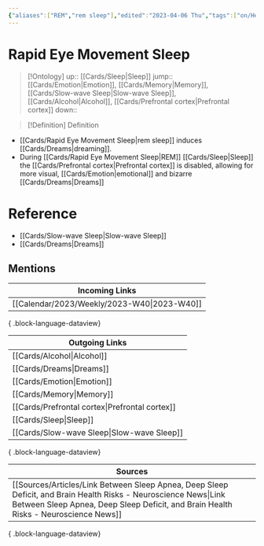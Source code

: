 ```yaml
---
{"aliases":["REM","rem sleep"],"edited":"2023-04-06 Thu","tags":["on/Health"],"date created":"2022-12-14 Wed","dg-publish":true,"permalink":"/cards/rapid-eye-movement-sleep/","dgPassFrontmatter":true}
---
```


# Rapid Eye Movement Sleep

> [!Ontology]
> up:: [[Cards/Sleep\|Sleep]]
> jump:: [[Cards/Emotion\|Emotion]], [[Cards/Memory\|Memory]], [[Cards/Slow-wave Sleep\|Slow-wave Sleep]], [[Cards/Alcohol\|Alcohol]], [[Cards/Prefrontal cortex\|Prefrontal cortex]]
> down:: 

> [!Definition] Definition

- [[Cards/Rapid Eye Movement Sleep\|rem sleep]] induces [[Cards/Dreams\|dreaming]]. 
- During [[Cards/Rapid Eye Movement Sleep\|REM]] [[Cards/Sleep\|Sleep]] the [[Cards/Prefrontal cortex\|Prefrontal cortex]] is disabled, allowing for more visual, [[Cards/Emotion\|emotional]] and bizarre [[Cards/Dreams\|Dreams]] 

# Reference

- [[Cards/Slow-wave Sleep\|Slow-wave Sleep]]
- [[Cards/Dreams\|Dreams]]

## Mentions

| Incoming Links                                 |
| ---------------------------------------------- |
| [[Calendar/2023/Weekly/2023-W40\|2023-W40]] |

{ .block-language-dataview}

| Outgoing Links                                    |
| ------------------------------------------------- |
| [[Cards/Alcohol\|Alcohol]]                     |
| [[Cards/Dreams\|Dreams]]                       |
| [[Cards/Emotion\|Emotion]]                     |
| [[Cards/Memory\|Memory]]                       |
| [[Cards/Prefrontal cortex\|Prefrontal cortex]] |
| [[Cards/Sleep\|Sleep]]                         |
| [[Cards/Slow-wave Sleep\|Slow-wave Sleep]]     |

{ .block-language-dataview}

| Sources                                                                                                                                                                                                    |
| ---------------------------------------------------------------------------------------------------------------------------------------------------------------------------------------------------------- |
| [[Sources/Articles/Link Between Sleep Apnea, Deep Sleep Deficit, and Brain Health Risks - Neuroscience News\|Link Between Sleep Apnea, Deep Sleep Deficit, and Brain Health Risks - Neuroscience News]] |

{ .block-language-dataview}